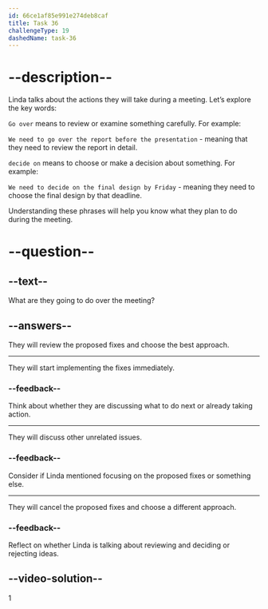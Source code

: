 ```yaml
---
id: 66ce1af85e991e274deb8caf
title: Task 36
challengeType: 19
dashedName: task-36
---
```

<!-- (Audio) Linda: We'll go over the proposed fixes and decide on the best approach. -->

# --description--

Linda talks about the actions they will take during a meeting. Let’s explore the key words:

`Go over` means to review or examine something carefully. For example:

`We need to go over the report before the presentation` - meaning that they need to review the report in detail.

`decide on` means to choose or make a decision about something. For example: 

`We need to decide on the final design by Friday` - meaning they need to choose the final design by that deadline.

Understanding these phrases will help you know what they plan to do during the meeting.

# --question--

## --text--

What are they going to do over the meeting?

## --answers--

They will review the proposed fixes and choose the best approach.

---

They will start implementing the fixes immediately.

### --feedback--

Think about whether they are discussing what to do next or already taking action.

---

They will discuss other unrelated issues.

### --feedback--

Consider if Linda mentioned focusing on the proposed fixes or something else.

---

They will cancel the proposed fixes and choose a different approach.

### --feedback--

Reflect on whether Linda is talking about reviewing and deciding or rejecting ideas.
  
## --video-solution--

1
